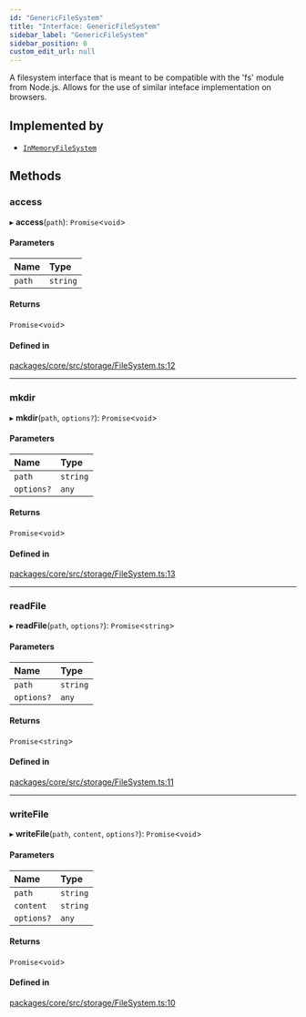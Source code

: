 ```yaml
---
id: "GenericFileSystem"
title: "Interface: GenericFileSystem"
sidebar_label: "GenericFileSystem"
sidebar_position: 0
custom_edit_url: null
---
```


A filesystem interface that is meant to be compatible with
the 'fs' module from Node.js.
Allows for the use of similar inteface implementation on
browsers.

## Implemented by

- [`InMemoryFileSystem`](../classes/InMemoryFileSystem.md)

## Methods

### access

▸ **access**(`path`): `Promise`<`void`\>

#### Parameters

| Name   | Type     |
| :----- | :------- |
| `path` | `string` |

#### Returns

`Promise`<`void`\>

#### Defined in

[packages/core/src/storage/FileSystem.ts:12](https://github.com/run-llama/LlamaIndexTS/blob/d613bbd/packages/core/src/storage/FileSystem.ts#L12)

---

### mkdir

▸ **mkdir**(`path`, `options?`): `Promise`<`void`\>

#### Parameters

| Name       | Type     |
| :--------- | :------- |
| `path`     | `string` |
| `options?` | `any`    |

#### Returns

`Promise`<`void`\>

#### Defined in

[packages/core/src/storage/FileSystem.ts:13](https://github.com/run-llama/LlamaIndexTS/blob/d613bbd/packages/core/src/storage/FileSystem.ts#L13)

---

### readFile

▸ **readFile**(`path`, `options?`): `Promise`<`string`\>

#### Parameters

| Name       | Type     |
| :--------- | :------- |
| `path`     | `string` |
| `options?` | `any`    |

#### Returns

`Promise`<`string`\>

#### Defined in

[packages/core/src/storage/FileSystem.ts:11](https://github.com/run-llama/LlamaIndexTS/blob/d613bbd/packages/core/src/storage/FileSystem.ts#L11)

---

### writeFile

▸ **writeFile**(`path`, `content`, `options?`): `Promise`<`void`\>

#### Parameters

| Name       | Type     |
| :--------- | :------- |
| `path`     | `string` |
| `content`  | `string` |
| `options?` | `any`    |

#### Returns

`Promise`<`void`\>

#### Defined in

[packages/core/src/storage/FileSystem.ts:10](https://github.com/run-llama/LlamaIndexTS/blob/d613bbd/packages/core/src/storage/FileSystem.ts#L10)

